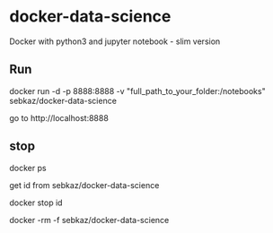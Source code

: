# docker-data-science
Docker with python3 and jupyter notebook - slim version

## Run 

docker run -d -p 8888:8888 -v "full_path_to_your_folder:/notebooks" sebkaz/docker-data-science

go to http://localhost:8888

## stop

docker ps 

get id from sebkaz/docker-data-science

docker stop id

docker -rm -f sebkaz/docker-data-science
